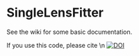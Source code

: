 # SingleLensFitter

See the wiki for some basic documentation.

If you use this code, please cite \n
<a href="https://doi.org/10.5281/zenodo.265134"><img src="https://zenodo.org/badge/DOI/10.5281/zenodo.265134.svg" alt="DOI"></a>

